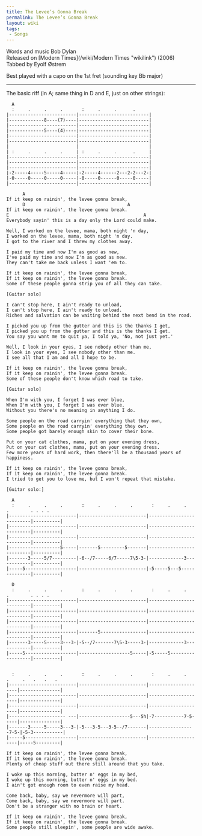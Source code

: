 ```yaml
---
title: The Levee’s Gonna Break
permalink: The Levee’s Gonna Break
layout: wiki
tags:
 - Songs
---
```


Words and music Bob Dylan  
Released on [Modern Times](/wiki/Modern Times "wikilink") (2006)  
Tabbed by Eyolf Østrem

Best played with a capo on the 1st fret (sounding key Bb major)

* * * * *

The basic riff (in A; same thing in D and E, just on other strings):

      A
      :     .     .     .       :     .     .      .
    |-------------------------|--------------------------|
    |-------------8----(7)----|--------------------------|
    |-------------------------|--------------------------|
    |-------------5----(4)----|--------------------------|
    |-------------------------|--------------------------|
    |-------------------------|--------------------------|
    |                         |                          |
    | :     .     .     .     | :     .     .      .     |
    |-------------------------|--------------------------|
    |-------------------------|--------------------------|
    |-------------------------|--------------------------|
    |-2-----4-----5-----4-----|-2-----4------2---2-2---2-|
    |-0-----0-----0-----0-----|-0-----0------0-----0-----|
    |-------------------------|--------------------------|

          A
    If it keep on rainin', the levee gonna break,
          D                                      A
    If it keep on rainin', the levee gonna break.
    E                                                  A
    Everybody sayin' this is a day only the Lord could make.

    Well, I worked on the levee, mama, both night 'n day,
    I worked on the levee, mama, both night 'n day.
    I got to the river and I threw my clothes away.

    I paid my time and now I'm as good as new,
    I've paid my time and now I'm as good as new.
    They can't take me back unless I want 'em to.

    If it keep on rainin', the levee gonna break,
    If it keep on rainin', the levee gonna break.
    Some of these people gonna strip you of all they can take.

    [Guitar solo]

    I can't stop here, I ain't ready to unload,
    I can't stop here, I ain't ready to unload.
    Riches and salvation can be waiting behind the next bend in the road.

    I picked you up from the gutter and this is the thanks I get,
    I picked you up from the gutter and this is the thanks I get.
    You say you want me to quit ya, I told ya, 'No, not just yet.'

    Well, I look in your eyes, I see nobody other than me,
    I look in your eyes, I see nobody other than me.
    I see all that I am and all I hope to be.

    If it keep on rainin', the levee gonna break,
    If it keep on rainin', the levee gonna break.
    Some of these people don't know which road to take.

    [Guitar solo]

    When I'm with you, I forget I was ever blue,
    When I'm with you, I forget I was ever blue.
    Without you there's no meaning in anything I do.

    Some people on the road carryin' everything that they own,
    Some people on the road carryin' everything they own.
    Some people got barely enough skin to cover their bone.

    Put on your cat clothes, mama, put on your evening dress,
    Put on your cat clothes, mama, put on your evening dress.
    Few more years of hard work, then there'll be a thousand years of happiness.

    If it keep on rainin', the levee gonna break,
    If it keep on rainin', the levee gonna break.
    I tried to get you to love me, but I won't repeat that mistake.

    [Guitar solo:]

      A
      :     .     .     .       :     .     .     .       :     .     .     .        . . . .
    |-------------------------|-------------------------|--------------------------|----------|
    |-------------------------|-------------------------|--------------------------|----------|
    |-------------------------|-------------------------|--------------------------|----------|
    |-------------------5-----|-------5---------5-------|--------------------------|----------|
    |-------3-----5/7---------|-6--/7-----6/7-----7\5-3-|-------------3------------|----------|
    |-----5-------------------|-------------------------|-5-----5---5--------------|----------|

      D
      :     .     .     .       :     .     .     .       :     .     .     .        . . . .
    |-------------------------|-------------------------|--------------------------|----------|
    |-------------------------|-------------------------|--------------------------|----------|
    |-------------------------|-------------------------|--------------------------|----------|
    |-------------------------|-------5-----------------|--------------------------|----------|
    |-------3-----5-----3---3-|-5--/7-------7\5-3-----3-|-------------3------------|----------|
    |-----5-------------------|-------------------5-----|-5-----5------------------|----------|


      :     .     .     .       :     .     .     .       :     .     .   .     .   .   .   .
    |-------------------------|-------------------------|---------------------|---------------|
    |-------------------------|-------------------------|---------------------|---------------|
    |-------------------------|-------------------------|---------------------|---------------|
    |--------------------- ---|-------------------5---5h|-7-----------7-5-----|---------------|
    |-------3-----5-----3---3-|-5---3-5---3-5--/7-------|-----------------7-5-|-5-3-----------|
    |-----5-------------------|-------------------------|---------------------|-----5---------|

    If it keep on rainin', the levee gonna break,
    If it keep on rainin', the levee gonna break.
    Plenty of cheap stuff out there still around that you take.

    I woke up this morning, butter n' eggs in my bed,
    I woke up this morning, butter n' eggs in my bed.
    I ain't got enough room to even raise my head.

    Come back, baby, say we nevermore will part,
    Come back, baby, say we nevermore will part.
    Don't be a stranger with no brain or heart.

    If it keep on rainin', the levee gonna break,
    If it keep on rainin', the levee gonna break.
    Some people still sleepin', some people are wide awake.
